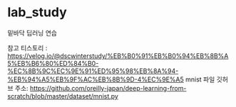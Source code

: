 # lab_study
밑바닥 딥러닝 연습


참고 티스토리 : https://velog.io/@dscwinterstudy/%EB%B0%91%EB%B0%94%EB%8B%A5%EB%B6%80%ED%84%B0-%EC%8B%9C%EC%9E%91%ED%95%98%EB%8A%94-%EB%94%A5%EB%9F%AC%EB%8B%9D-4%EC%9E%A5
mnist 파일 깃허브 주소: https://github.com/oreilly-japan/deep-learning-from-scratch/blob/master/dataset/mnist.py

